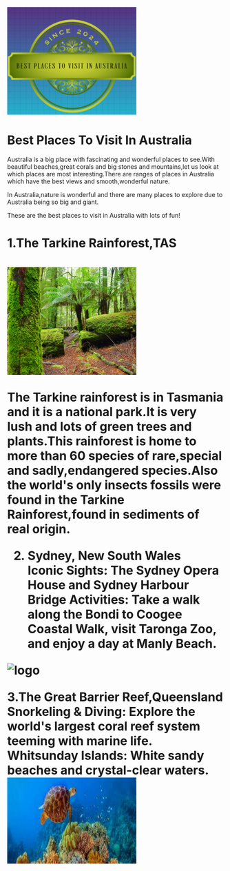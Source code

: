 <!DOCTYPE html>
<html>
<body>
<img src="Screenshot 2024-11-13 120341.png" width=300 height=250>

<h1>Best Places To Visit In Australia</h1>

<p>Australia is a big place with fascinating and wonderful places to see.With beautiful beaches,great corals and big stones and mountains,let us look at which places are most interesting.There are ranges of places in Australia which have the best views and smooth,wonderful nature. <p/>

<p>In Australia,nature is wonderful and there are many places to explore due to Australia being so big and giant.<p>


<p>These are the best places to visit in Australia with lots of fun!

<h1>1.The Tarkine Rainforest,TAS<h1>

<img src="shutterstock_743147461.jpg" width=300 height=250>

<p>The Tarkine rainforest is in Tasmania and it is a national park.It is very lush and lots of green trees and plants.This rainforest is home to more than 60 species of rare,special and sadly,endangered species.Also the world's only insects fossils were found in the Tarkine Rainforest,found in sediments of real origin.<p>


2. Sydney, New South Wales\
Iconic Sights: The Sydney Opera House and Sydney Harbour Bridge
Activities: Take a walk along the Bondi to Coogee Coastal Walk, visit Taronga Zoo, and enjoy a day at Manly Beach.
<img src="images/opera house logo.jpg" alt="logo" width="350" height="350">

3.The Great Barrier Reef,Queensland
Snorkeling & Diving: Explore the world's largest coral reef system teeming with marine life.
Whitsunday Islands: White sandy beaches and crystal-clear waters.
<img src="images.jpg" width="300" height="200">




